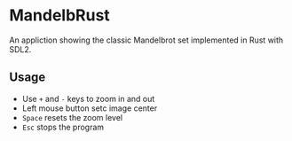 # MandelbRust

An appliction showing the classic Mandelbrot set implemented in Rust with SDL2.

## Usage

* Use `+` and `-` keys to zoom in and out
* Left mouse button setc image center
* `Space` resets the zoom level
* `Esc` stops the program

